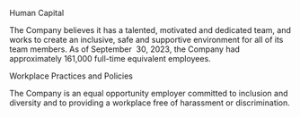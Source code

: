 Human Capital

The Company believes it has a talented, motivated and dedicated team, and works to create an inclusive, safe and supportive
environment  for  all  of  its  team  members.  As  of  September  30,  2023,  the  Company  had  approximately  161,000  full-time
equivalent employees.

Workplace Practices and Policies

The  Company  is  an  equal  opportunity  employer  committed  to  inclusion  and  diversity  and  to  providing  a  workplace  free  of
harassment or discrimination.